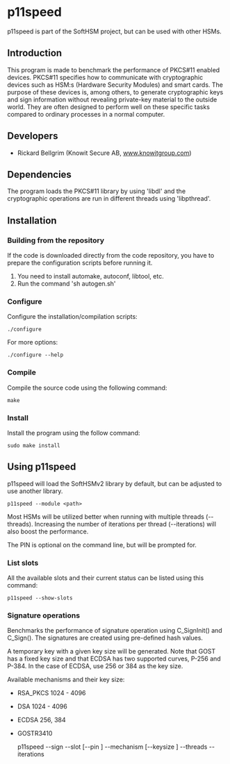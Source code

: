 # p11speed

p11speed is part of the SoftHSM project, but can be used with other HSMs.

## Introduction

This program is made to benchmark the performance of PKCS#11 enabled devices.
PKCS#11 specifies how to communicate with cryptographic devices such as
HSM:s (Hardware Security Modules) and smart cards. The purpose of these devices
is, among others, to generate cryptographic keys and sign information without
revealing private-key material to the outside world. They are often designed to
perform well on these specific tasks compared to ordinary processes in a normal
computer.

## Developers

- Rickard Bellgrim (Knowit Secure AB, www.knowitgroup.com)

## Dependencies

The program loads the PKCS#11 library by using 'libdl' and the cryptographic
operations are run in different threads using 'libpthread'.

## Installation

### Building from the repository

If the code is downloaded directly from the code repository, you have to
prepare the configuration scripts before running it.

1. You need to install automake, autoconf, libtool, etc.
2. Run the command 'sh autogen.sh'

### Configure

Configure the installation/compilation scripts:

	./configure

For more options:

	./configure --help

### Compile

Compile the source code using the following command:

	make

### Install

Install the program using the follow command:

	sudo make install

## Using p11speed

p11speed will load the SoftHSMv2 library by default,
but can be adjusted to use another library.

	p11speed --module <path>

Most HSMs will be utilized better when running with multiple threads (--threads).
Increasing the number of iterations per thread (--iterations) will also boost the
performance.

The PIN is optional on the command line, but will be prompted for.

### List slots

All the available slots and their current status can be listed using this command:

	p11speed --show-slots

### Signature operations

Benchmarks the performance of signature operation using C_SignInit() and
C_Sign(). The signatures are created using pre-defined hash values.

A temporary key with a given key size will be generated. Note that GOST has a
fixed key size and that ECDSA has two supported curves, P-256 and P-384. In the
case of ECDSA, use 256 or 384 as the key size.

Available mechanisms and their key size:
- RSA_PKCS
    1024 - 4096
- DSA
    1024 - 4096
- ECDSA
    256, 384
- GOSTR3410

	p11speed --sign --slot <number> [--pin <PIN>] --mechanism <name>
		[--keysize <bits>] --threads <number> --iterations <number>
